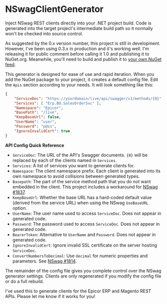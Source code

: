 # NSwagClientGenerator
Inject NSwag REST clients directly into your .NET project build. Code is generated into the target project's intermediate build path so it normally won't be checked into source control.

As suggested by the 0.x version number, this project is still in development. However, I've been using 0.3.x in production and it's working well. I'm releasing it for public comment before calling it 1.0 and publishing it to NuGet.org. Meanwhile, you'll need to build and publish it to [your own NuGet feed](https://docs.microsoft.com/en-us/nuget/hosting-packages/local-feeds).

This generator is designed for ease of use and rapid iteration. When you add the NuGet package to your project, it creates a default config file. Edit the `Apis` section according to your needs. It will look something like this:

```json
{
	"ServiceDoc": "https://yourdomain/live/api/swagger/v1/methods/{0}",
	"Services": [ "Erp.BO.SalesOrderSvc" ],
	"Namespace": "Epicor",
	"BasePath": "/live",
	"KeepBaseUrl": false,
	"UserName": "user",
	"Password": "p@ss",
	"IgnoreInvalidCert": true
}
```
**API Config Quick Reference**
* `ServiceDoc`: The URL of the API's Swagger documents. `{0}` will be replaced by each of the clients named in `Services`.
* `Services`: A list of services you want to generate clients for.
* `Namespace`: The client namespace prefix. Each client is generated into its own namespace to avoid collisions between generated types.
* `Basepath`: The part of the service method path that you do *not* want embedded in the client. This project includes a workaround for [NSwag #1837](https://github.com/RSuter/NSwag/issues/1837).
* `KeepBaseUrl`: Whether the base URL has a hard-coded default value (derived from the service URL) when using the NSwag `UseBaseURL` option.
* `UserName`: The user name used to access `ServiceDoc`. Does not appear in generated code.
* `Password`: The password used to access `ServiceDoc`. Does not appear in generated code.
* `BearerToken`: Alternative to `UserName` and `Password`. Does not appear in generated code.
* `IgnoreInvalidCert`: Ignore invalid SSL certificate on the server hosting `ServiceDoc`.
* `ConvertNumbersToDecimal`: Use `decimal` for numeric properties and parameters. See [NSwag #1814](https://github.com/RSuter/NSwag/issues/1814).

The remainder of the config file gives you complete control over the NSwag generator settings. Clients are only regenerated if you modify the config file or do a full rebuild.

I've used this to generate clients for the Epicor ERP and Magento REST APIs. Please let me know if it works for you!
